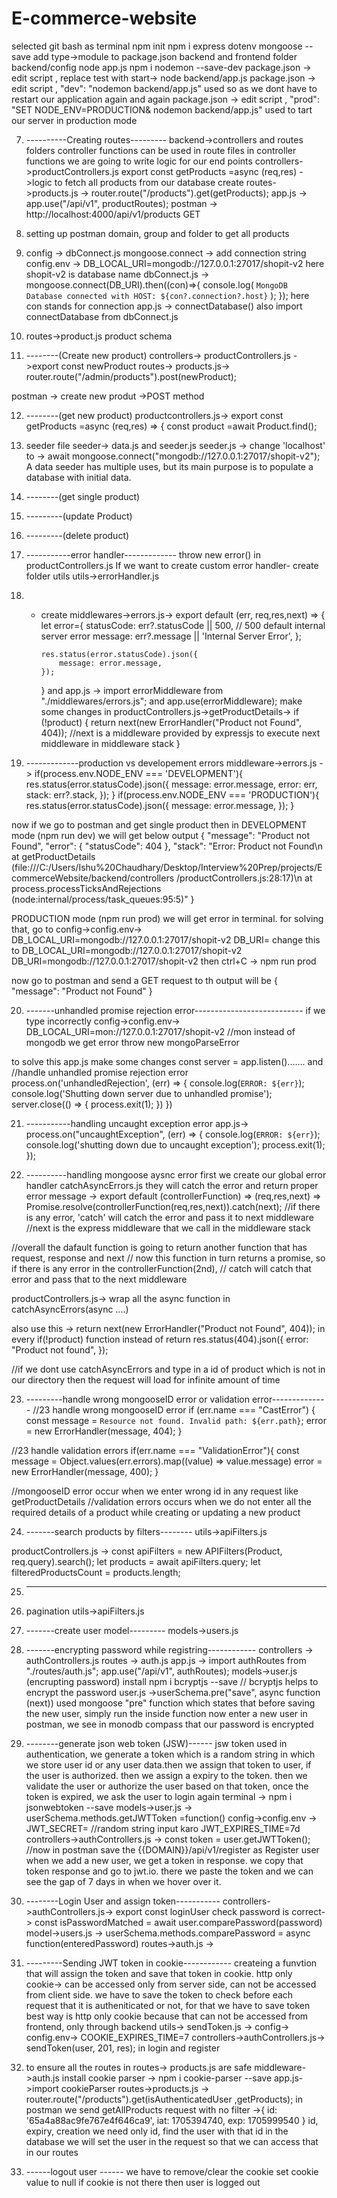 # E-commerce-website

selected git bash as terminal
npm init
npm i express dotenv mongoose --save
add type->module to package.json
backend and frontend folder
backend/config
node app.js
npm i nodemon --save-dev
package.json -> edit script , replace test with start-> node backend/app.js
package.json -> edit script , "dev": "nodemon backend/app.js" used so as we dont have to restart our application again and again
package.json -> edit script , "prod": "SET NODE_ENV=PRODUCTION& nodemon backend/app.js" used to tart our server in production mode

7. ----------Creating routes---------
   backend->controllers and routes folders
   controller functions can be used in route files
   in controller functions we are going to write logic for our end points
   controllers->productControllers.js
   export const getProducts =async (req,res) ->logic to fetch all products from our database
   create routes->products.js -> router.route("/products").get(getProducts);
   app.js -> app.use("/api/v1", productRoutes);
   postman -> http://localhost:4000/api/v1/products GET

8. setting up postman domain, group and folder to get all products

9. config -> dbConnect.js
   mongoose.connect -> add connection string
   config.env -> DB_LOCAL_URI=mongodb://127.0.0.1:27017/shopit-v2 here shopit-v2 is database name
   dbConnect.js -> mongoose.connect(DB_URI).then((con)=>{
   console.log(
   `MongoDB Database connected with HOST: ${con?.connection?.host}`
   );
   });
   here con stands for connection
   app.js -> connectDatabase() also import connectDatabase from dbConnect.js

10. routes->product.js
    product schema

11. --------(Create new product)
    controllers-> productControllers.js ->export const newProduct
    routes-> products.js-> router.route("/admin/products").post(newProduct);

postman -> create new produt ->POST method

12. --------(get new product)
    productcontrollers.js-> export const getProducts =async (req,res) => {
    const product =await Product.find();

13. seeder file
    seeder-> data.js and seeder.js
    seeder.js -> change 'localhost' to -> await mongoose.connect("mongodb://127.0.0.1:27017/shopit-v2");
    A data seeder has multiple uses, but its main purpose is to populate a database with initial data.

14. --------(get single product)

15. ---------(update Product)

16. ---------(delete product)

17. -----------error handler-------------
    throw new error() in productControllers.js
    If we want to create custom error handler-
    create folder utils
    utils->errorHandler.js

18. - create middlewares->errors.js->
      export default (err, req,res,next) => {
      let error={
      statusCode: err?.statusCode || 500, // 500 default internal server error
      message: err?.message || 'Internal Server Error',
      };

          res.status(error.statusCode).json({
              message: error.message,
          });

      }
      and
      app.js -> import errorMiddleware from "./middlewares/errors.js";
      and
      app.use(errorMiddleware);
      make some changes in productControllers.js->getProductDetails->
      if (!product) {
      return next(new ErrorHandler("Product not Found", 404));
      //next is a middleware provided by expressjs to execute next middleware in middleware stack
      }

19. -------------production vs developement errors
    middleware->errors.js ->
    if(process.env.NODE_ENV === 'DEVELOPMENT'){
    res.status(error.statusCode).json({
    message: error.message,
    error: err,
    stack: err?.stack,
    });
    }
    if(process.env.NODE_ENV === 'PRODUCTION'){
    res.status(error.statusCode).json({
    message: error.message,
    });
    }

now if we go to postman and get single product then in DEVELOPMENT mode (npm run dev)
we will get below output
{
"message": "Product not Found",
"error": {
"statusCode": 404
},
"stack": "Error: Product not Found\n at getProductDetails
(file:///C:/Users/Ishu%20Chaudhary/Desktop/Interview%20Prep/projects/EcommerceWebsite/backend/controllers
/productControllers.js:28:17)\n at process.processTicksAndRejections (node:internal/process/task_queues:95:5)"
}

PRODUCTION mode (npm run prod)
we will get error in terminal.
for solving that, go to config->config.env->
DB_LOCAL_URI=mongodb://127.0.0.1:27017/shopit-v2
DB_URI=
change this to
DB_LOCAL_URI=mongodb://127.0.0.1:27017/shopit-v2
DB_URI=mongodb://127.0.0.1:27017/shopit-v2
then
ctrl+C -> npm run prod

now go to postman and send a GET request to th output will be
{
"message": "Product not Found"
}

20. -------unhandled promise rejection error---------------------------
    if we type incorrectly
    config->config.env->
    DB_LOCAL_URI=mon://127.0.0.1:27017/shopit-v2 //mon instead of mongodb
    we get error
    throw new mongoParseError

to solve this
app.js
make some changes const server = app.listen().......
and
//handle unhandled promise rejection error
process.on('unhandledRejection', (err) => {
console.log(`ERROR: ${err}`);
console.log('Shutting down server due to unhandled promise');
server.close(() => {
process.exit(1);
})
})

21. -----------handling uncaught exception error
    app.js->
    process.on("uncaughtException", (err) => {
    console.log(`ERROR: ${err}`);
    console.log('shutting down due to uncaught exception');
    process.exit(1);
    });

22. ----------handling mongoose aysnc error
    first we create our global error handler
    catchAsyncErrors.js they will catch the error and return proper error message
    -> export default (controllerFunction) => (req,res,next) =>
    Promise.resolve(controllerFunction(req,res,next)).catch(next);
    //if there is any error, 'catch' will catch the error and pass it to next middleware
    //next is the express middleware that we call in the middleware stack

//overall the dafault function is going to return another function that has request, response and next
// now this function in turn returns a promise, so if there is any error in the controllerFunction(2nd),
// catch will catch that error and pass that to the next middleware

productControllers.js->
wrap all the async function in catchAsyncErrors(async ....)

also use this -> return next(new ErrorHandler("Product not Found", 404));
in every if(!product) function
instead of
return res.status(404).json({
error: "Product not found",
});

//if we dont use catchAsyncErrors and type in a id of product which is not in our
directory then the request will load for infinite amount of time

23. ---------handle wrong mongooseID error or validation error--------------
    //23 handle wrong mongooseID error
    if (err.name === "CastError") {
    const message = `Resource not found. Invalid path: ${err.path}`;
    error = new ErrorHandler(message, 404);
    }

//23 handle validation errors
if(err.name === "ValidationError"){
const message = Object.values(err.errors).map((value) => value.message)
error = new ErrorHandler(message, 400);
}

//mongooseID error occur when we enter wrong id in any request like getProductDetails
//validation errors occurs when we do not enter all the required details of a product
while creating or updating a new product

24. -------search products by filters--------
    utils->apiFilters.js

productControllers.js ->
const apiFilters = new APIFilters(Product, req.query).search();
let products = await apiFilters.query;
let filteredProductsCount = products.length;

25. ***

26. pagination
    utils->apiFilters.js

27. -------create user model---------
    models->users.js

28. -------encrypting password while registring------------
    controllers -> authControllers.js
    routes -> auth.js
    app.js -> import authRoutes from "./routes/auth.js";
    app.use("/api/v1", authRoutes);
    models->user.js (encrupting password)
    install npm i bcryptjs --save
    // bcryptjs helps to encrypt the password
    user.js ->userSchema.pre("save", async function (next))
    used mongoose "pre" function which states that before saving the new user, simply run the inside function
    now enter a new user in postman, we see in monodb compass that our password is encrypted

29. --------generate json web token (JSW)------
    jsw token used in authentication, we generate a token which is a random string in which we store user id
    or any user data.then we assign that token to user, if the user is authorized. then we assign a expiry to the token.
    then we validate the user or authorize the user based on that token, once the token is expired,
    we ask the user to login again
    terminal -> npm i jsonwebtoken --save
    models->user.js -> userSchema.methods.getJWTToken =function()
    config->config.env ->
    JWT_SECRET= //random string input karo
    JWT_EXPIRES_TIME=7d
    controllers->authControllers.js -> const token = user.getJWTToken();
    //now in postman save the {{DOMAIN}}/api/v1/register as Register user
    when we add a new user, we get a token in response. we copy that token response and go to jwt.io.
    there we paste the token and we can see the gap of 7 days in when we hover over it.

30. --------Login User and assign token-----------
    controllers->authControllers.js->
    export const loginUser
    check password is correct-> const isPasswordMatched = await user.comparePassword(password)
    model->users.js -> userSchema.methods.comparePassword = async function(enteredPassword)
    routes->auth.js ->

31. ---------Sending JWT token in cookie------------
    createing a funvtion that will assign the token and save that token in cookie.
    http only cookie-> can be accessed only from server side, can not be accessed from client side.
    we have to save the token to check before each request that it is autheniticated or not, for that we have to save token
    best way is http only cookie because that can not be accessed from frontend, only through backend
    utils-> sendToken.js ->
    config-> config.env-> COOKIE_EXPIRES_TIME=7
    controllers->authControllers.js-> sendToken(user, 201, res); in login and register

32. to ensure all the routes in routes-> products.js are safe
    middleware->auth.js
    install cookie parser -> npm i cookie-parser --save
    app.js->import cookieParser
    routes->products.js -> router.route("/products").get(isAuthenticatedUser ,getProducts);
    in postman we send getAllProducts request with no filter ->{ id: '65a4a88ac9fe767e4f646ca9', iat: 1705394740, exp: 1705999540 } id, expiry, creation
    we need only id, find the user with that id in the database
    we will set the user in the request so that we can access that in our routes
    
33. ------logout user ------
    we have to remove/clear the cookie
    set cookie value to null
    if cookie is not there then user is logged out
    
